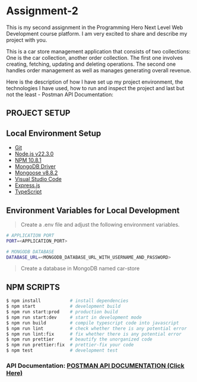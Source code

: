 # Assignment-2

This is my second assignment in the Programming Hero Next Level Web Development course platform. I am very excited to share and describe my project with you.

This is a car store management application that consists of two collections: One is the car collection, another order collection. The first one involves creating, fetching, updating and deleting operations. The second one handles order management as well as manages generating overall revenue.

Here is the description of how I have set up my project environment, the technologies I have used, how to run and inspect the project and last but not the least - Postman API Documentation:

## PROJECT SETUP

## Local Environment Setup

- [Git](https://git-scm.com/)
- [Node.js v22.3.0](https://nodejs.org/en/)
- [NPM 10.8.1](https://www.npmjs.com/)
- [MongoDB Driver](https://www.mongodb.com/)
- [Mongoose v8.8.2](https://mongoosejs.com/)
- [Visual Studio Code](https://code.visualstudio.com/)
- [Express.js](https://expressjs.com/)
- [TypeScript](https://www.typescriptlang.org/)

## Environment Variables for Local Development

> Create a .env file and adjust the following environment variables.

```bash
# APPLICATION PORT
PORT=<APPLICATION_PORT>

# MONGODB DATABASE
DATABASE_URL=<MONGODB_DATABASE_URL_WITH_USERNAME_AND_PASSWORD>
```

> Create a database in MongoDB named car-store

## NPM SCRIPTS

```bash
$ npm install           # install dependencies
$ npm start             # development build
$ npm run start:prod    # production build
$ npm run start:dev     # start in development mode
$ npm run build         # compile typescript code into javascript
$ npm run lint          # check whether there is any potential error
$ npm run lint:fix      # fix whether there is any potential error
$ npm run prettier      # beautify the unorganized code
$ npm run prettier:fix  # prettier-fix your code
$ npm test              # development test
```

### API Documentation: [POSTMAN API DOCUMENTATION (Click Here)](https://www.postman.com/winter-capsule-905954/public-work-space/documentation/lmm1qt1/car-store)
